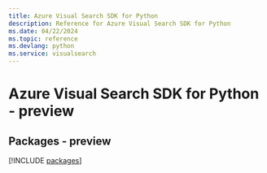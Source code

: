 ```yaml
---
title: Azure Visual Search SDK for Python
description: Reference for Azure Visual Search SDK for Python
ms.date: 04/22/2024
ms.topic: reference
ms.devlang: python
ms.service: visualsearch
---
```

# Azure Visual Search SDK for Python - preview
## Packages - preview
[!INCLUDE [packages](visual-search-index.md)]